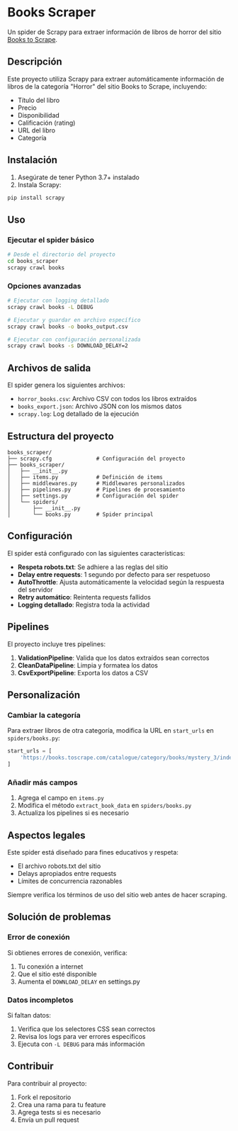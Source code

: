 # Books Scraper

Un spider de Scrapy para extraer información de libros de horror del sitio [Books to Scrape](https://books.toscrape.com/).

## Descripción

Este proyecto utiliza Scrapy para extraer automáticamente información de libros de la categoría "Horror" del sitio Books to Scrape, incluyendo:

- Título del libro
- Precio
- Disponibilidad
- Calificación (rating)
- URL del libro
- Categoría

## Instalación

1. Asegúrate de tener Python 3.7+ instalado
2. Instala Scrapy:

```bash
pip install scrapy
```

## Uso

### Ejecutar el spider básico

```bash
# Desde el directorio del proyecto
cd books_scraper
scrapy crawl books
```

### Opciones avanzadas

```bash
# Ejecutar con logging detallado
scrapy crawl books -L DEBUG

# Ejecutar y guardar en archivo específico
scrapy crawl books -o books_output.csv

# Ejecutar con configuración personalizada
scrapy crawl books -s DOWNLOAD_DELAY=2
```

## Archivos de salida

El spider genera los siguientes archivos:

- `horror_books.csv`: Archivo CSV con todos los libros extraídos
- `books_export.json`: Archivo JSON con los mismos datos
- `scrapy.log`: Log detallado de la ejecución

## Estructura del proyecto

```
books_scraper/
├── scrapy.cfg              # Configuración del proyecto
├── books_scraper/
│   ├── __init__.py
│   ├── items.py            # Definición de items
│   ├── middlewares.py      # Middlewares personalizados
│   ├── pipelines.py        # Pipelines de procesamiento
│   ├── settings.py         # Configuración del spider
│   └── spiders/
│       ├── __init__.py
│       └── books.py        # Spider principal
```

## Configuración

El spider está configurado con las siguientes características:

- **Respeta robots.txt**: Se adhiere a las reglas del sitio
- **Delay entre requests**: 1 segundo por defecto para ser respetuoso
- **AutoThrottle**: Ajusta automáticamente la velocidad según la respuesta del servidor
- **Retry automático**: Reintenta requests fallidos
- **Logging detallado**: Registra toda la actividad

## Pipelines

El proyecto incluye tres pipelines:

1. **ValidationPipeline**: Valida que los datos extraídos sean correctos
2. **CleanDataPipeline**: Limpia y formatea los datos
3. **CsvExportPipeline**: Exporta los datos a CSV

## Personalización

### Cambiar la categoría

Para extraer libros de otra categoría, modifica la URL en `start_urls` en `spiders/books.py`:

```python
start_urls = [
    'https://books.toscrape.com/catalogue/category/books/mystery_3/index.html'
]
```

### Añadir más campos

1. Agrega el campo en `items.py`
2. Modifica el método `extract_book_data` en `spiders/books.py`
3. Actualiza los pipelines si es necesario

## Aspectos legales

Este spider está diseñado para fines educativos y respeta:

- El archivo robots.txt del sitio
- Delays apropiados entre requests
- Límites de concurrencia razonables

Siempre verifica los términos de uso del sitio web antes de hacer scraping.

## Solución de problemas

### Error de conexión

Si obtienes errores de conexión, verifica:

1. Tu conexión a internet
2. Que el sitio esté disponible
3. Aumenta el `DOWNLOAD_DELAY` en settings.py

### Datos incompletos

Si faltan datos:

1. Verifica que los selectores CSS sean correctos
2. Revisa los logs para ver errores específicos
3. Ejecuta con `-L DEBUG` para más información

## Contribuir

Para contribuir al proyecto:

1. Fork el repositorio
2. Crea una rama para tu feature
3. Agrega tests si es necesario
4. Envía un pull request